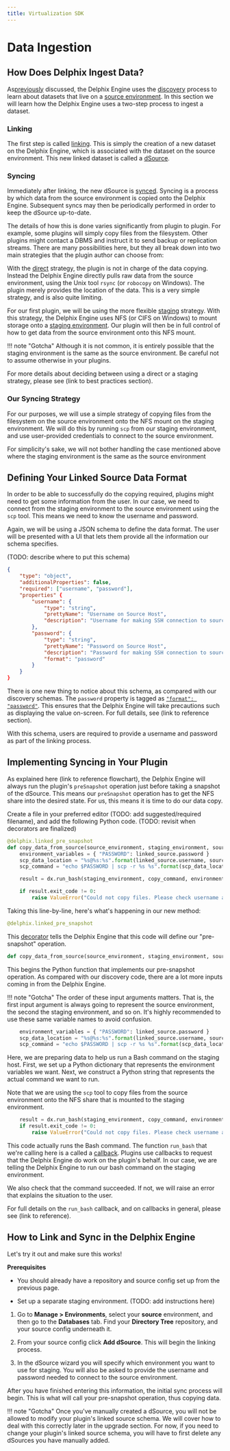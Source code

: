 ```yaml
---
title: Virtualization SDK
---
```


# Data Ingestion

## How Does Delphix Ingest Data?

As[previously](/References/Your_First_Plugin/Discovery) discussed, the Delphix Engine uses the [discovery](/References/Glossary/#discovery) process to learn about datasets that live on a [source environment](/References/Glossary/#source-environment). In this section we will learn how the Delphix Engine uses a two-step process to ingest a dataset.

### Linking

The first step is called [linking](/References/Glossary/#linking). This is simply the creation of a new dataset on the Delphix Engine, which is associated with the dataset on the source environment. This new linked dataset is called a [dSource](/References/Glossary/#dsource).

### Syncing

Immediately after linking, the new dSource is [synced](/References/Glossary/#syncing). Syncing is a process by which data from the source environment is copied onto the Delphix Engine. Subsequent syncs may then be periodically performed in order to keep the dSource up-to-date.

The details of how this is done varies significantly from plugin to plugin. For example, some plugins will simply copy files from the filesystem. Other plugins might contact a DBMS and instruct it to send backup or replication streams. There are many possibilities here, but they all break down into two main strategies that the plugin author can choose from:

With the [direct](/References/Glossary/#direct-linkingsyncing) strategy, the plugin is not in charge of the data copying. Instead the Delphix Engine directly pulls raw data from the source environment, using the Unix tool `rsync` (or `robocopy` on Windows). The plugin merely provides the location of the data. This is a very simple strategy, and is also quite limiting.

For our first plugin, we will be using the more flexible [staging](/References/Glossary/#staged-linkingsyncing) strategy. With this strategy, the Delphix Engine uses NFS (or CIFS on Windows) to mount storage onto a [staging environment](/References/Glossary/#staging-environment). Our plugin will then be in full control of how to get data from the source environment onto this NFS mount.

!!! note "Gotcha"
    Although it is not common, it is entirely possible that the staging environment is the same as the source environment. Be careful not to assume otherwise in your plugins.

For more details about deciding between using a direct or a staging strategy, please see (link to best practices section).

### Our Syncing Strategy

For our purposes, we will use a simple strategy of copying files from the filesystem on the source environment onto the NFS mount on the staging environment. We will do this by running `scp` from our staging environment, and use user-provided credentials to connect to the source environment.

For simplicity's sake, we will not bother handling the case mentioned above where the staging environment is the same as the source environment


## Defining Your Linked Source Data Format

In order to be able to successfully do the copying required, plugins might need to get some information from the user. In our case, we need to connect from the staging environment to the source environment using the `scp` tool. This means we need to know the username and password.

Again, we will be using a JSON schema to define the data format. The user will be presented with a UI that lets them provide all the information our schema specifies.

(TODO: describe where to put this schema)
```json
{
    "type": "object",
    "additionalProperties": false,
    "required": ["username", "password"],
    "properties" {
        "username": {
            "type": "string",
            "prettyName": "Username on Source Host",
            "description": "Username for making SSH connection to source host"
        },
        "password": {
            "type": "string",
            "prettyName": "Password on Source Host",
            "description": "Password for making SSH connection to source host",
            "format": "password"
        }
    }
}
```

There is one new thing to notice about this schema, as compared with our discovery schemas. The `password` property is tagged as [`"format": "password"`](/References/Glossary/#password-property). This ensures that the Delphix Engine will take precautions such as displaying the value on-screen. For full details, see (link to reference section).

With this schema, users are required to provide a username and password as part of the linking process.


## Implementing Syncing in Your Plugin

As explained here (link to reference flowchart), the Delphix Engine will always run the plugin's `preSnapshot` operation just before taking a snapshot of the dSource. This means our `preSnapshot` operation has to get the NFS share into the desired state. For us, this means it is time to do our data copy.

Create a file in your preferred editor (TODO: add suggested/required filename), and add the following Python code. (TODO: revisit when decorators are finalized)

```python
@delphix.linked_pre_snapshot
def copy_data_from_source(source_environment, staging_environment, source_config, linked_source, mount_location):
    environment_variables = { "PASSWORD": linked_source.password }
    scp_data_location = "%s@%s:%s".format(linked_source.username, source_environment.hostname, source_config.path)
    scp_command = "echo $PASSWORD | scp -r %s %s".format(scp_data_location, mount_location)

    result = dx.run_bash(staging_environment, copy_command, environment_variables)

    if result.exit_code != 0:
        raise ValueError("Could not copy files. Please check username and password.\n%s".format(result.stderr)
```

Taking this line-by-line, here's what's happening in our new method:

```python
@delphix.linked_pre_snapshot
```

This [decorator](/References/Glossary/#password-property) tells the Delphix Engine that this code will define our "pre-snapshot" operation.

```python
def copy_data_from_source(source_environment, staging_environment, source_config, linked_source, mount_location):
```

This begins the Python function that implements our pre-snapshot operation. As compared with our discovery code, there are a lot more inputs coming in from the Delphix Engine.

!!! note "Gotcha"
    The order of these input arguments matters. That is, the first input argument is always going to represent the source environment, the second the staging environment, and so on. It's highly recommended to use these same variable names to avoid confusion.

```python
    environment_variables = { "PASSWORD": linked_source.password }
    scp_data_location = "%s@%s:%s".format(linked_source.username, source_environment.hostname, source_config.path)
    scp_command = "echo $PASSWORD | scp -r %s %s".format(scp_data_location, mount_location)
```

Here, we are preparing data to help us run a Bash command on the staging host. First, we set up a Python dictionary that represents the environment variables we want. Next, we construct a Python string that represents the actual command we want to run.

Note that we are using the `scp` tool to copy files from the source environment onto the NFS share that is mounted to the staging environment.


```python
    result = dx.run_bash(staging_environment, copy_command, environment_variables)
    if result.exit_code != 0:
        raise ValueError("Could not copy files. Please check username and password.\n%s".format(result.stderr)
```

This code actually runs the Bash command. The function `run_bash` that we're calling here is a called a [callback](/References/Glossary/#callback). Plugins use callbacks to request that the Delphix Engine do work on the plugin's behalf. In our case, we are telling the Delphix Engine to run our bash command on the staging environment.

We also check that the command succeeded. If not, we will raise an error that explains the situation to the user.

For full details on the `run_bash` callback, and on callbacks in general, please see (link to reference).

## How to Link and Sync in the Delphix Engine

Let's try it out and make sure this works!

**Prerequisites**

 - You should already have a repository and source config set up from the previous page.

 - Set up a separate staging environment. (TODO: add instructions here)


1. Go to **Manage > Environments**, select your **source** environment, and then go to the **Databases** tab. Find your **Directory Tree** repository, and your source config underneath it.

2. From your source config click **Add dSource**. This will begin the linking process.

3. In the dSource wizard you will specify which environment you want to use for staging. You will also be asked to provide the username and password needed to connect to the source environment.

After you have finished entering this information, the initial sync process will begin. This is what will call your pre-snapshot operation, thus copying data.

!!! note "Gotcha"
    Once you've manually created a dSource, you will not be allowed to modify your plugin's linked source schema. We will cover how to deal with this correctly later in the upgrade section. For now, if you need to change your plugin's linked source schema, you will have to first delete any dSources you have manually added.
